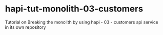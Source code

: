 # hapi-tut-monolith-03-customers
Tutorial on Breaking the monolith by using hapi - 03 - customers api service in its own repository
